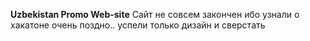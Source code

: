 **Uzbekistan Promo Web-site**
Сайт не совсем закончен ибо узнали о хакатоне очень поздно..
успели только дизайн и сверстать
